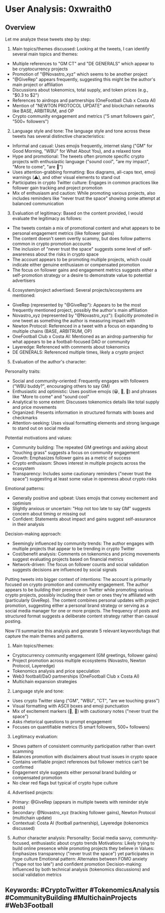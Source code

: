 # User Analysis: 0xwraith0

## Overview

<think>
Let me analyze these tweets step by step:

1. Main topics/themes discussed:
Looking at the tweets, I can identify several main topics and themes:
- Multiple references to "GM CT" and "DE GENERALS" which appear to be cryptocurrency projects
- Promotion of "@Novastro_xyz" which seems to be another project
- "@GiveRep" appears frequently, suggesting this might be the author's main project or affiliation
- Discussions about tokenomics, total supply, and token prices (e.g., "$0.3 to $2")
- References to airdrops and partnerships (OneFootball Club x Costa AI)
- Mention of "NEWTON PROTOCOL UPDATE" and blockchain networks like BASE, ARBITRUM, and OP
- Crypto community engagement and metrics ("5 smart followers gain", "500+ followers")

2. Language style and tone:
The language style and tone across these tweets has several distinctive characteristics:
- Informal and casual: Uses emojis frequently, internet slang ("GM" for Good Morning, "WBU" for What About You), and a relaxed tone
- Hype and promotional: The tweets often promote specific crypto projects with enthusiastic language ("sound cool", "are my impact", "More to come", "are 💪")
- Uses attention-grabbing formatting: Box diagrams, all-caps text, emoji warnings (⚠️), and other visual elements to stand out
- Participates in crypto Twitter culture: Engages in common practices like follower gain tracking and project promotion
- Mix of enthusiasm and caution: While promoting various projects, also includes reminders like "never trust the space" showing some attempt at balanced communication

3. Evaluation of legitimacy:
Based on the content provided, I would evaluate the legitimacy as follows:
- The tweets contain a mix of promotional content and what appears to be personal engagement metrics (like follower gains)
- The content doesn't seem overtly scammy, but does follow patterns common in crypto promotion accounts
- The inclusion of "never trust the space" suggests some level of self-awareness about the risks in crypto space
- The account appears to be promoting multiple projects, which could indicate either genuine enthusiasm or compensated promotion
- The focus on follower gains and engagement metrics suggests either a self-promotion strategy or a desire to demonstrate value to potential advertisers

4. Ecosystem/project advertised:
Several projects/ecosystems are mentioned:
- GiveRep (represented by "@GiveRep"): Appears to be the most frequently mentioned project, possibly the author's main affiliation
- Novastro_xyz (represented by "@Novastro_xyz"): Explicitly promoted in one tweet as something the author is measuring impact with
- Newton Protocol: Referenced in a tweet with a focus on expanding to multiple chains (BASE, ARBITRUM, OP)
- OneFootball Club x Costa AI: Mentioned as an airdrop partnership for what appears to be a football-focused DAO or community
- Layeredge: Referenced with comments about tokenomics
- DE GENERALS: Referenced multiple times, likely a crypto project

5. Evaluation of the author's character:

Personality traits:
- Social and community-oriented: Frequently engages with followers ("WBU buddy?", encouraging others to say GM)
- Enthusiastic and optimistic: Uses positive emojis (😀, 💪, 🥂) and phrases like "More to come" and "sound cool"
- Analytical to some extent: Discusses tokenomics details like total supply and price movements
- Organized: Presents information in structured formats with boxes and checkmarks
- Attention-seeking: Uses visual formatting elements and strong language to stand out on social media

Potential motivations and values:
- Community building: The repeated GM greetings and asking about "touching grass" suggests a focus on community engagement
- Growth: Emphasizes follower gains as a metric of success
- Crypto enthusiasm: Shows interest in multiple projects across the ecosystem
- Transparency: Includes some cautionary reminders ("never trust the space") suggesting at least some value in openness about crypto risks

Emotional patterns:
- Generally positive and upbeat: Uses emojis that convey excitement and optimism
- Slightly anxious or uncertain: "Hop not too late to say GM" suggests concern about timing or missing out
- Confident: Statements about impact and gains suggest self-assurance in their analysis

Decision-making approach:
- Seemingly influenced by community trends: The author engages with multiple projects that appear to be trending in crypto Twitter
- Cost/benefit analysis: Comments on tokenomics and pricing movements suggest evaluating projects based on financial metrics
- Network-driven: The focus on follower counts and social validation suggests decisions are influenced by social signals

Putting tweets into bigger context of intentions:
The account is primarily focused on crypto promotion and community engagement. The author appears to be building their presence on Twitter while promoting various crypto projects, possibly including their own or ones they're affiliated with (particularly GiveRep). The content combines personal updates with project promotion, suggesting either a personal brand strategy or serving as a social media manager for one or more projects. The frequency of posts and structured format suggests a deliberate content strategy rather than casual posting.

Now I'll summarize this analysis and generate 5 relevant keywords/tags that capture the main themes and patterns.
</think>

1. Main topics/themes:
- Cryptocurrency community engagement (GM greetings, follower gains)
- Project promotion across multiple ecosystems (Novastro, Newton Protocol, Layeredge)
- Tokenomics analysis and price speculation
- Web3 football/DaO partnerships (OneFootball Club x Costa AI)
- Multichain expansion strategies

2. Language style and tone:
- Uses crypto Twitter slang ("GM", "WBU", "CT", "are we touching grass")
- Visual formatting with ASCII boxes and emoji punctuation
- Mix of excitement markers (🍾, 💪) with cautionary notes ("never trust the space")
- Asks rhetorical questions to prompt engagement
- Focuses on quantifiable metrics (5 smart followers, 500+ followers)

3. Legitimacy evaluation:
- Shows pattern of consistent community participation rather than overt scamming
- Balances promotion with disclaimers about trust issues in crypto space
- Contains verifiable project references but follower metrics can't be confirmed
- Engagement style suggests either personal brand building or compensated promotion
- No clear red flags but typical of crypto hype culture

4. Advertised projects:
- Primary: @GiveRep (appears in multiple tweets with reminder style posts)
- Secondary: @Novastro_xyz (tracking follower gains), Newton Protocol (multichain update)
- Contextual: Costa AI (football partnership), Layeredge (tokenomics discussed)

5. Author character analysis:
Personality: Social media savvy, community-focused, enthusiastic about crypto trends
Motivations: Likely trying to build online presence while promoting projects they believe in
Values: Emphasizes transparency ("never trust the space") yet participates in hype culture
Emotional pattern: Alternates between FOMO anxiety ("hope not too late") and confident promotion
Decision-making: Influenced by both technical analysis (tokenomics discussions) and social validation metrics

Keywords: #CryptoTwitter #TokenomicsAnalysis #CommunityBuilding #MultichainProjects #Web3Football
---
